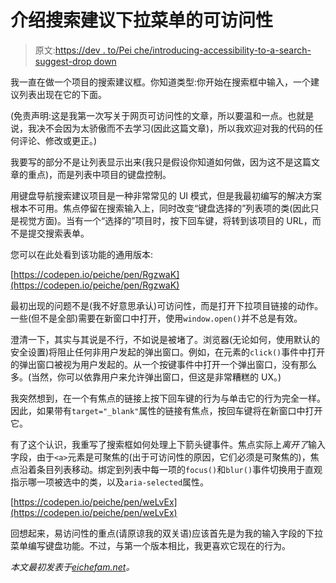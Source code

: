 # 介绍搜索建议下拉菜单的可访问性

> 原文:[https://dev . to/Pei che/introducing-accessibility-to-a-search-suggest-drop down](https://dev.to/peiche/introducing-accessibility-to-a-search-suggest-dropdown)

我一直在做一个项目的搜索建议框。你知道类型:你开始在搜索框中输入，一个建议列表出现在它的下面。

(免责声明:这是我第一次写关于网页可访问性的文章，所以要温和一点。也就是说，我决不会因为太骄傲而不去学习(因此这篇文章)，所以我欢迎对我的代码的任何评论、修改或更正。)

我要写的部分不是让列表显示出来(我只是假设你知道如何做，因为这不是这篇文章的重点)，而是列表中项目的键盘控制。

用键盘导航搜索建议项目是一种非常常见的 UI 模式，但是我最初编写的解决方案根本不可用。焦点停留在搜索输入上，同时改变“键盘选择的”列表项的类(因此只是视觉方面)。当有一个“选择的”项目时，按下回车键，将转到该项目的 URL，而不是提交搜索表单。

您可以在此处看到该功能的通用版本:

[https://codepen.io/peiche/pen/RgzwaK](https://codepen.io/peiche/pen/RgzwaK)

最初出现的问题不是(我不好意思承认)可访问性，而是打开下拉项目链接的动作。一些(但不是全部)需要在新窗口中打开，使用`window.open()`并不总是有效。

澄清一下，其实与其说是不行，不如说是被堵了。浏览器(无论如何，使用默认的安全设置)将阻止任何非用户发起的弹出窗口。例如，在元素的`click()`事件中打开的弹出窗口被视为用户发起的。从一个按键事件中打开一个弹出窗口，没有那么多。(当然，你可以依靠用户来允许弹出窗口，但这是非常糟糕的 UX。)

我突然想到，在一个有焦点的链接上按下回车键的行为与单击它的行为完全一样。因此，如果带有`target="_blank"`属性的链接有焦点，按回车键将在新窗口中打开它。

有了这个认识，我重写了搜索框如何处理上下箭头键事件。焦点实际上*离开了*输入字段，由于`<a>`元素是可聚焦的(出于可访问性的原因，它们必须是可聚焦的)，焦点沿着条目列表移动。绑定到列表中每一项的`focus()`和`blur()`事件切换用于直观指示哪一项被选中的类，以及`aria-selected`属性。

[https://codepen.io/peiche/pen/weLvEx](https://codepen.io/peiche/pen/weLvEx)

回想起来，易访问性的重点(请原谅我的双关语)应该首先是为我的输入字段的下拉菜单编写键盘功能。不过，与第一个版本相比，我更喜欢它现在的行为。

*本文最初发表于[eichefam.net](https://eichefam.net/2017/07/20/accidental-accessibility/)。*